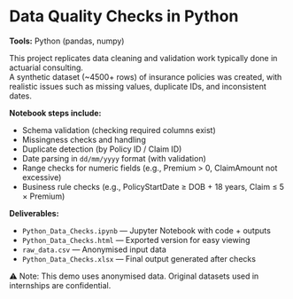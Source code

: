 # Data Quality Checks in Python 

**Tools:** Python (pandas, numpy)

This project replicates data cleaning and validation work typically done in actuarial consulting.  
A synthetic dataset (~4500+ rows) of insurance policies was created, with realistic issues such as missing values, duplicate IDs, and inconsistent dates.

**Notebook steps include:**
- Schema validation (checking required columns exist)
- Missingness checks and handling
- Duplicate detection (by Policy ID / Claim ID)
- Date parsing in `dd/mm/yyyy` format (with validation)
- Range checks for numeric fields (e.g., Premium > 0, ClaimAmount not excessive)
- Business rule checks (e.g., PolicyStartDate ≥ DOB + 18 years, Claim ≤ 5 × Premium)

**Deliverables:**
- `Python_Data_Checks.ipynb` — Jupyter Notebook with code + outputs
- `Python_Data_Checks.html` — Exported version for easy viewing
- `raw_data.csv` — Anonymised input data
- `Python_Data_Checks.xlsx` — Final output generated after checks

⚠️ Note: This demo uses anonymised data. Original datasets used in internships are confidential.

